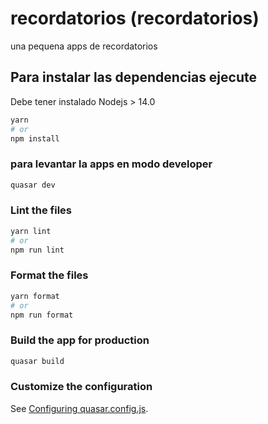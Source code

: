# recordatorios (recordatorios)

una pequena apps de recordatorios

## Para instalar las dependencias ejecute

Debe tener instalado Nodejs > 14.0

```bash
yarn
# or
npm install
```

### para levantar la apps en modo developer

```bash
quasar dev
```

### Lint the files

```bash
yarn lint
# or
npm run lint
```

### Format the files

```bash
yarn format
# or
npm run format
```

### Build the app for production

```bash
quasar build
```

### Customize the configuration

See [Configuring quasar.config.js](https://v2.quasar.dev/quasar-cli-vite/quasar-config-js).
